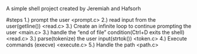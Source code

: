 A simple shell project created by Jeremiah and Hafsorh



#steps
1.) prompt the user <prompt.c>
2.) read input from the user(getline())  <read.c>
3.) Create an infinite loop to continue prompting the user   <main.c>
3.) handle the “end of file” condition(Ctrl+D exits the shell) <read.c>
3.) parse(tokenize) the user input(strtok())   <token.c>
4.) Execute commands (execve)   <execute.c>
5.) Handle the path   <path.c>

